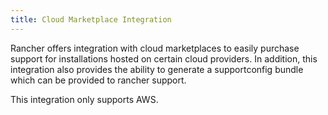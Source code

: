 ```yaml
---
title: Cloud Marketplace Integration
---
```


Rancher offers integration with cloud marketplaces to easily purchase support for installations hosted on certain cloud providers. In addition, this integration also provides the ability to generate a supportconfig bundle which can be provided to rancher support.

This integration only supports AWS.
